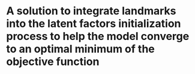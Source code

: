 # A solution to integrate landmarks into the latent factors initialization process to help the model converge to an optimal minimum of the objective function

